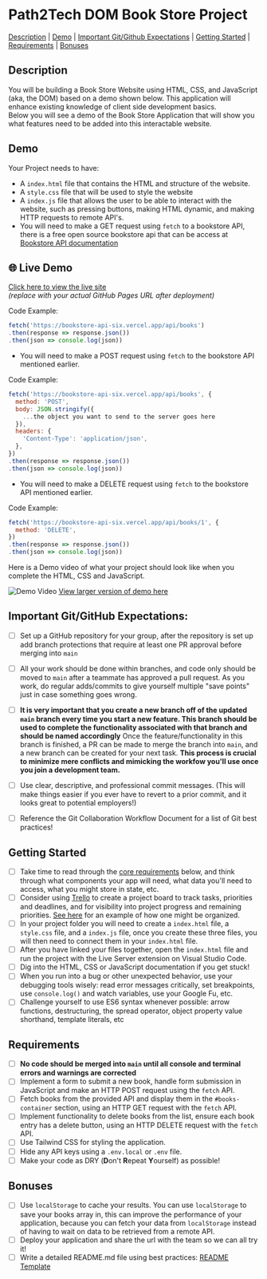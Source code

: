 # Path2Tech DOM Book Store Project
[Description](#description) | [Demo](#demo) | [Important Git/Github Expectations](#important-gitgithub-expectations) | [Getting Started](#getting-started) | [Requirements](#getting-started) | [Bonuses](#bonuses)
## Description
You will be building a Book Store Website using HTML, CSS, and JavaScript (aka, the DOM) based on a demo shown below. This application will enhance existing knowledge of client side development basics.
<br>
Below you will see a demo of the Book Store Application that will show you what features need to be added into this interactable website.

## Demo
Your Project needs to have:
- A `index.html` file that contains the HTML and structure of the website.
- A `style.css` file that will be used to style the website
- A `index.js` file that allows the user to be able to interact with the website, such as pressing buttons, making HTML dynamic, and making HTTP requests to remote API's.
- You will need to make a GET request using `fetch` to a bookstore API, there is a free open source bookstore api that can be access at [Bookstore API documentation](https://bookstore-api-six.vercel.app/)

## 🌐 Live Demo

[Click here to view the live site](https://yourusername.github.io/Bookstore-DOM-Project/)  
_(replace with your actual GitHub Pages URL after deployment)_

Code Example:
```JavaScript
fetch('https://bookstore-api-six.vercel.app/api/books')
.then(response => response.json())
.then(json => console.log(json))
```
- You will need to make a POST request using `fetch` to the bookstore API mentioned earlier.

Code Example:
```JavaScript
fetch('https://bookstore-api-six.vercel.app/api/books', {
  method: 'POST',
  body: JSON.stringify({
    ...the object you want to send to the server goes here
  }),
  headers: {
    'Content-Type': 'application/json',
  },
})
.then(response => response.json())
.then(json => console.log(json))
```
- You will need to make a DELETE request using `fetch` to the bookstore API mentioned earlier.

Code Example:
```JavaScript
fetch('https://bookstore-api-six.vercel.app/api/books/1', {
  method: 'DELETE',
})
.then(response => response.json())
.then(json => console.log(json))
```
Here is a Demo video of what your project should look like when you complete the HTML, CSS and JavaScript.

![Demo Video](assets/DOM%20Book%20Store%20Project%20Demo.gif)
[View larger version of demo here](https://app.screencastify.com/v3/watch/MgYl5U5QzdwMSH11lG30)

## Important Git/GitHub Expectations:
- [ ] Set up a GitHub repository for your group, after the repository is set up add branch protections that require at least one PR approval before merging into `main`
- [ ] All your work should be done within branches, and code only should be moved to `main` after a teammate has approved a pull request. As you work, do regular adds/commits to give yourself multiple "save points" just in case something goes wrong.
- [ ] <strong>It is very important that you create a new branch off of the updated `main` branch every time you start a new feature. This branch should be used to complete the functionality associated with that branch and should be named accordingly</strong> Once the feature/functionality in this branch is finished, a PR can be made to merge the branch into `main`, and a new branch can be created for your next task. <strong>This process is crucial to minimize mere conflicts and mimicking the workfow you'll use once you join a development team.</strong>
- [ ] Use clear, descriptive, and professional commit messages. (This will make things easier if you ever have to revert to a prior commit, and it looks great to potential employers!)
- [ ] Reference the Git Collaboration Workflow Document for a list of Git best practices! 


## Getting Started
- [ ] Take time to read through the [core requirements](#requirements) below, and think through what components your app will need, what data you'll need to access, what you might store in state, etc.
- [ ] Consider using [Trello](https://trello.com/) to create a project board to track tasks, priorities and deadlines, and for visibility into project progress and remaining priorities. [See here](https://trello.com/b/WjhFXOdJ/demo-project-board) for an example of how one might be organized.
- [ ] In your project folder you will need to create a `index.html` file, a `style.css` file, and a `index.js` file, once you create these three files, you will then need to connect them in your `index.html` file.
- [ ] After you have linked your files together, open the `index.html` file and run the project with the Live Server extension on Visual Studio Code.
- [ ] Dig into the HTML, CSS or JavaScript documentation if you get stuck!
- [ ] When you run into a bug or other unexpected behavior, use your debugging tools wisely: read error messages critically, set breakpoints, use `console.log()` and watch variables, use your Google Fu, etc.
- [ ] Challenge yourself to use ES6 syntax whenever possible: arrow functions, destructuring, the spread operator, object property value shorthand, template literals, etc

## Requirements 
- [ ] <strong>No code should be merged into `main` until all console and terminal errors and warnings are corrected</strong>
- [ ] Implement a form to submit a new book, handle form submission in JavaScript and make an HTTP POST request using the `fetch` API.
- [ ] Fetch books from the provided API and display them in the `#books-container` section, using an HTTP GET request with the `fetch` API.
- [ ] Implement functionality to delete books from the list, ensure each book entry has a delete button, using an HTTP DELETE request with the `fetch` API.
- [ ] Use Tailwind CSS for styling the application.
- [ ] Hide any API keys using a `.env.local` or `.env` file.
- [ ] Make your code as DRY (<strong>D</strong>on't <strong>R</strong>epeat <strong>Y</strong>ourself) as possible!

## Bonuses
- [ ] Use `localStorage` to cache your results. You can use `localStorage` to save your books array in, this can improve the performance of your application, because you can fetch your data from `localStorage` instead of having to wait on data to be retrieved from a remote API.
- [ ] Deploy your application and share the url with the team so we can all try it!
- [ ] Write a detailed README.md file using best practices: [README Template](https://gist.github.com/PurpleBooth/109311bb0361f32d87a2)